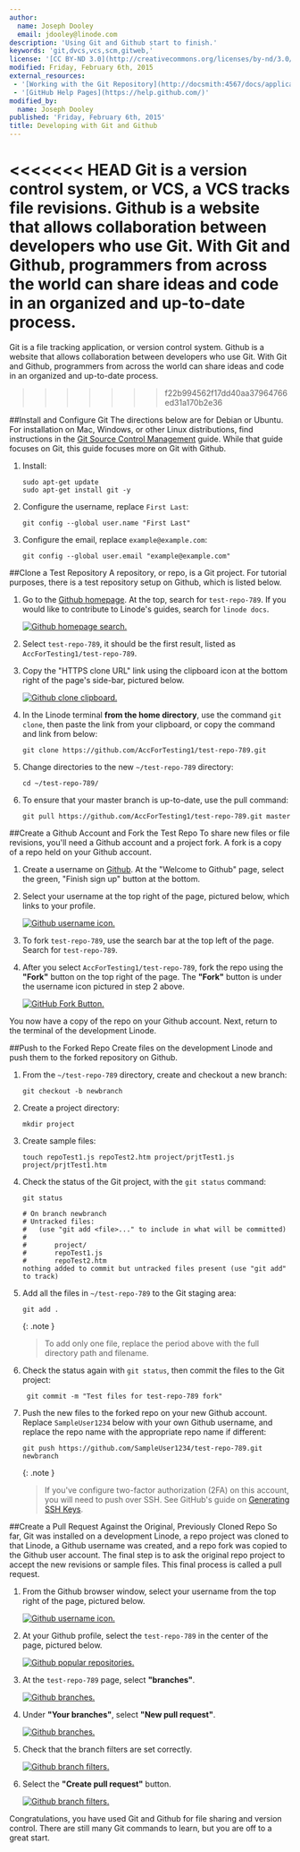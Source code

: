 ```yaml
---
author:
  name: Joseph Dooley
  email: jdooley@linode.com
description: 'Using Git and Github start to finish.'
keywords: 'git,dvcs,vcs,scm,gitweb,'
license: '[CC BY-ND 3.0](http://creativecommons.org/licenses/by-nd/3.0/us/)'
modified: Friday, February 6th, 2015
external_resources:
 - '[Working with the Git Repository](http://docsmith:4567/docs/applications/development/git-source-control-management#working-with-the-repository)'
 - '[GitHub Help Pages](https://help.github.com/)'
modified_by:
  name: Joseph Dooley
published: 'Friday, February 6th, 2015'
title: Developing with Git and Github
---
```


<<<<<<< HEAD
Git is a version control system, or VCS, a VCS tracks file revisions. Github is a website that allows collaboration between developers who use Git. With Git and Github, programmers from across the world can share ideas and code in an organized and up-to-date process.
=======
Git is a file tracking application, or version control system. Github is a website that allows collaboration between developers who use Git. With Git and Github, programmers from across the world can share ideas and code in an organized and up-to-date process.
>>>>>>> f22b994562f17dd40aa37964766ed31a170b2e36

##Install and Configure Git
The directions below are for Debian or Ubuntu. For installation on Mac, Windows, or other Linux distributions, find instructions in the  [Git Source Control Management](/docs/applications/development/git-source-control-management#installing-git) guide. While that guide focuses on Git, this guide focuses more on Git with Github.

1.  Install:

        sudo apt-get update
        sudo apt-get install git -y

2.  Configure the username, replace `First Last`:

        git config --global user.name "First Last" 
        
3.  Configure the email, replace `example@example.com`:
        
        git config --global user.email "example@example.com"

##Clone a Test Repository
A repository, or repo, is a Git project. For tutorial purposes, there is a test repository setup on Github, which is listed below.

1.  Go to the <a href="https://www.github.com" target="_blank">Github homepage</a>. At the top, search for `test-repo-789`. If you would like to contribute to Linode's guides, search for `linode docs`.

    [![Github homepage search.](/docs/assets/github-search.png)](/docs/assets/github-search.png)

2.  Select `test-repo-789`, it should be the first result, listed as `AccForTesting1/test-repo-789`.

3.  Copy the "HTTPS clone URL" link using the clipboard icon at the bottom right of the page's side-bar, pictured below. 

    [![Github clone clipboard.](/docs/assets/github-clone-arrow.png)](/docs/assets/github-clone-arrow.png)

4.  In the Linode terminal **from the home directory**, use the command `git clone`, then paste the link from your clipboard, or copy the command and link from below:

        git clone https://github.com/AccForTesting1/test-repo-789.git

5.  Change directories to the new `~/test-repo-789` directory:

        cd ~/test-repo-789/

5.  To ensure that your master branch is up-to-date, use the pull command:

        git pull https://github.com/AccForTesting1/test-repo-789.git master

##Create a Github Account and Fork the Test Repo
To share new files or file revisions, you'll need a Github account and a project fork. A fork is a copy of a repo held on your Github account. 

1.  Create a username on [Github](https://www.github.com). At the "Welcome to Github" page, select the green, "Finish sign up" button at the bottom. 

2.  Select your username at the top right of the page, pictured below, which links to your profile.

    [![Github username icon.](/docs/assets/github-sampleuser.png)](/docs/assets/github-sampleuser.png)

3.  To fork `test-repo-789`, use the search bar at the top left of the page. Search for `test-repo-789`. 

4. After you select `AccForTesting1/test-repo-789`, fork the repo using the **"Fork"** button on the top right of the page. The **"Fork"** button is under the username icon pictured in step 2 above.

    [![GitHub Fork Button.](/docs/assets/github-fork.png)](/docs/assets/github-fork.png)

You now have a copy of the repo on your Github account. Next, return to the terminal of the development Linode. 

##Push to the Forked Repo
Create files on the development Linode and push them to the forked repository on Github.

1.  From the `~/test-repo-789` directory, create and checkout a new branch:

        git checkout -b newbranch 

2.  Create a project directory:
        
        mkdir project

3.  Create sample files:

        touch repoTest1.js repoTest2.htm project/prjtTest1.js project/prjtTest1.htm

4.  Check the status of the Git project, with the `git status` command:

        git status

        # On branch newbranch
        # Untracked files:
        #   (use "git add <file>..." to include in what will be committed)
        #
        #       project/
        #       repoTest1.js
        #       repoTest2.htm
        nothing added to commit but untracked files present (use "git add" to track)

5.  Add all the files in `~/test-repo-789` to the Git staging area:

        git add . 

     {: .note }
    >
    > To add only one file, replace the period above with the full directory path and filename. 

6. Check the status again with `git status`, then commit the files to the Git project:

        git commit -m "Test files for test-repo-789 fork"

7.  Push the new files to the forked repo on your new Github account. Replace `SampleUser1234` below with your own Github username, and replace the repo name with the appropriate repo name if different:

        git push https://github.com/SampleUser1234/test-repo-789.git newbranch

    {: .note }
    > If you've configure two-factor authorization (2FA) on this account, you will need to push over SSH. See GitHub's guide on [Generating SSH Keys](https://help.github.com/articles/generating-ssh-keys/).

##Create a Pull Request Against the Original, Previously Cloned Repo
So far, Git was installed on a development Linode, a repo project was cloned to that Linode, a Github username was created, and a repo fork was copied to the Github user account. The final step is to ask the original repo project to accept the new revisions or sample files. This final process is called a pull request. 

1.  From the Github browser window, select your username from the top right of the page, pictured below. 

    [![Github username icon.](/docs/assets/github-sampleuser.png)](/docs/assets/github-sampleuser.png)

2.  At your Github profile, select the `test-repo-789` in the center of the page, pictured below. 

    [![Github popular repositories.](/docs/assets/github-popular-repositories.png)](/docs/assets/github-popular-repositories.png)

3.  At the `test-repo-789` page, select **"branches"**.

    [![Github branches.](/docs/assets/github-branches.png)](/docs/assets/github-branches.png)

4.  Under **"Your branches"**, select **"New pull request"**.

    [![Github branches.](/docs/assets/github-new-pull-request.png)](/docs/assets/github-new-pull-request.png)

5.  Check that the branch filters are set correctly. 
 
    [![Github branch filters.](/docs/assets/github-branch-filters.png)](/docs/assets/github-branch-filters.png)

6.  Select the **"Create pull request"** button. 
 
    [![Github branch filters.](/docs/assets/github-create-pull-request.png)](/docs/assets/github-create-pull-request.png)


Congratulations, you have used Git and Github for file sharing and version control. There are still many Git commands to learn, but you are off to a great start.



